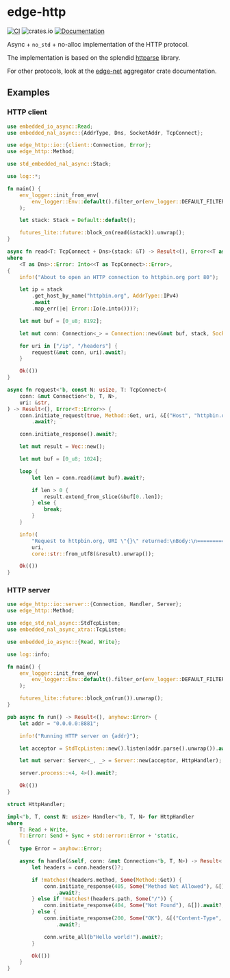 # edge-http

[![CI](https://github.com/ivmarkov/edge-net/actions/workflows/ci.yml/badge.svg)](https://github.com/ivmarkov/edge-net/actions/workflows/ci.yml)
![crates.io](https://img.shields.io/crates/v/edge-net.svg)
[![Documentation](https://docs.rs/edge-net/badge.svg)](https://docs.rs/edge-net)

Async + `no_std` + no-alloc implementation of the HTTP protocol.

The implementation is based on the splendid [httparse](https://github.com/seanmonstar/httparse) library.

For other protocols, look at the [edge-net](https://github.com/ivmarkov/edge-net) aggregator crate documentation.

## Examples

### HTTP client

```rust
use embedded_io_async::Read;
use embedded_nal_async::{AddrType, Dns, SocketAddr, TcpConnect};

use edge_http::io::{client::Connection, Error};
use edge_http::Method;

use std_embedded_nal_async::Stack;

use log::*;

fn main() {
    env_logger::init_from_env(
        env_logger::Env::default().filter_or(env_logger::DEFAULT_FILTER_ENV, "info"),
    );

    let stack: Stack = Default::default();

    futures_lite::future::block_on(read(&stack)).unwrap();
}

async fn read<T: TcpConnect + Dns>(stack: &T) -> Result<(), Error<<T as TcpConnect>::Error>>
where
    <T as Dns>::Error: Into<<T as TcpConnect>::Error>,
{
    info!("About to open an HTTP connection to httpbin.org port 80");

    let ip = stack
        .get_host_by_name("httpbin.org", AddrType::IPv4)
        .await
        .map_err(|e| Error::Io(e.into()))?;

    let mut buf = [0_u8; 8192];

    let mut conn: Connection<_> = Connection::new(&mut buf, stack, SocketAddr::new(ip, 80));

    for uri in ["/ip", "/headers"] {
        request(&mut conn, uri).await?;
    }

    Ok(())
}

async fn request<'b, const N: usize, T: TcpConnect>(
    conn: &mut Connection<'b, T, N>,
    uri: &str,
) -> Result<(), Error<T::Error>> {
    conn.initiate_request(true, Method::Get, uri, &[("Host", "httpbin.org")])
        .await?;

    conn.initiate_response().await?;

    let mut result = Vec::new();

    let mut buf = [0_u8; 1024];

    loop {
        let len = conn.read(&mut buf).await?;

        if len > 0 {
            result.extend_from_slice(&buf[0..len]);
        } else {
            break;
        }
    }

    info!(
        "Request to httpbin.org, URI \"{}\" returned:\nBody:\n=================\n{}\n=================\n\n\n\n",
        uri,
        core::str::from_utf8(&result).unwrap());

    Ok(())
}
```

### HTTP server

```rust
use edge_http::io::server::{Connection, Handler, Server};
use edge_http::Method;

use edge_std_nal_async::StdTcpListen;
use embedded_nal_async_xtra::TcpListen;

use embedded_io_async::{Read, Write};

use log::info;

fn main() {
    env_logger::init_from_env(
        env_logger::Env::default().filter_or(env_logger::DEFAULT_FILTER_ENV, "info"),
    );

    futures_lite::future::block_on(run()).unwrap();
}

pub async fn run() -> Result<(), anyhow::Error> {
    let addr = "0.0.0.0:8881";

    info!("Running HTTP server on {addr}");

    let acceptor = StdTcpListen::new().listen(addr.parse().unwrap()).await?;

    let mut server: Server<_, _> = Server::new(acceptor, HttpHandler);

    server.process::<4, 4>().await?;

    Ok(())
}

struct HttpHandler;

impl<'b, T, const N: usize> Handler<'b, T, N> for HttpHandler
where
    T: Read + Write,
    T::Error: Send + Sync + std::error::Error + 'static,
{
    type Error = anyhow::Error;

    async fn handle(&self, conn: &mut Connection<'b, T, N>) -> Result<(), Self::Error> {
        let headers = conn.headers()?;

        if !matches!(headers.method, Some(Method::Get)) {
            conn.initiate_response(405, Some("Method Not Allowed"), &[])
                .await?;
        } else if !matches!(headers.path, Some("/")) {
            conn.initiate_response(404, Some("Not Found"), &[]).await?;
        } else {
            conn.initiate_response(200, Some("OK"), &[("Content-Type", "text/plain")])
                .await?;

            conn.write_all(b"Hello world!").await?;
        }

        Ok(())
    }
}
```
